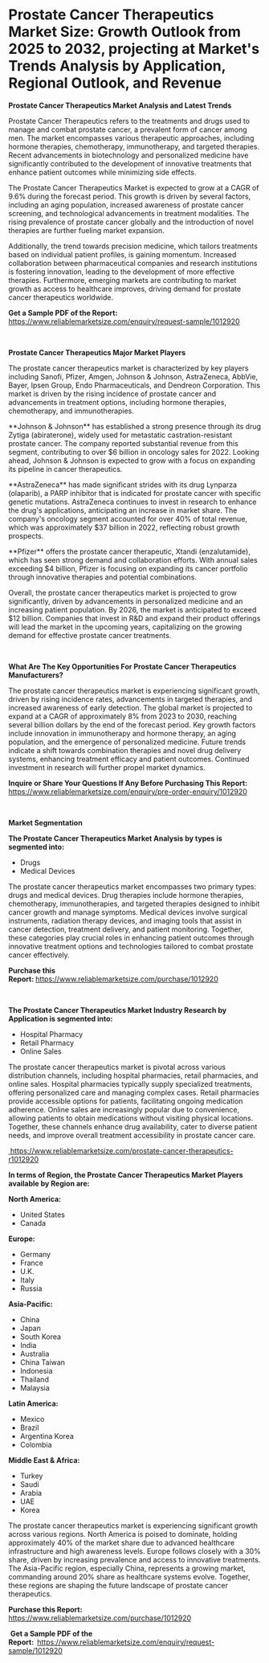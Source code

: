 <p><h1>Prostate Cancer Therapeutics Market Size: Growth Outlook from 2025 to 2032, projecting at Market's Trends Analysis by Application, Regional Outlook, and Revenue</h1></p><p><strong>Prostate Cancer Therapeutics Market Analysis and Latest Trends</strong></p>
<p><p>Prostate Cancer Therapeutics refers to the treatments and drugs used to manage and combat prostate cancer, a prevalent form of cancer among men. The market encompasses various therapeutic approaches, including hormone therapies, chemotherapy, immunotherapy, and targeted therapies. Recent advancements in biotechnology and personalized medicine have significantly contributed to the development of innovative treatments that enhance patient outcomes while minimizing side effects.</p><p>The Prostate Cancer Therapeutics Market is expected to grow at a CAGR of 9.6% during the forecast period. This growth is driven by several factors, including an aging population, increased awareness of prostate cancer screening, and technological advancements in treatment modalities. The rising prevalence of prostate cancer globally and the introduction of novel therapies are further fueling market expansion. </p><p>Additionally, the trend towards precision medicine, which tailors treatments based on individual patient profiles, is gaining momentum. Increased collaboration between pharmaceutical companies and research institutions is fostering innovation, leading to the development of more effective therapies. Furthermore, emerging markets are contributing to market growth as access to healthcare improves, driving demand for prostate cancer therapeutics worldwide.</p></p>
<p><strong>Get a Sample PDF of the Report:&nbsp;</strong> <a href="https://www.reliablemarketsize.com/enquiry/request-sample/1012920?utm_campaign=2819&utm_medium=2&utm_source=Github&utm_content=ia&utm_term=17042025&utm_id=prostate-cancer-therapeutics">https://www.reliablemarketsize.com/enquiry/request-sample/1012920</a></p>
<p>&nbsp;</p>
<p><strong>Prostate Cancer Therapeutics Major Market Players</strong></p>
<p><p>The prostate cancer therapeutics market is characterized by key players including Sanofi, Pfizer, Amgen, Johnson & Johnson, AstraZeneca, AbbVie, Bayer, Ipsen Group, Endo Pharmaceuticals, and Dendreon Corporation. This market is driven by the rising incidence of prostate cancer and advancements in treatment options, including hormone therapies, chemotherapy, and immunotherapies.</p><p>**Johnson & Johnson** has established a strong presence through its drug Zytiga (abiraterone), widely used for metastatic castration-resistant prostate cancer. The company reported substantial revenue from this segment, contributing to over $6 billion in oncology sales for 2022. Looking ahead, Johnson & Johnson is expected to grow with a focus on expanding its pipeline in cancer therapeutics.</p><p>**AstraZeneca** has made significant strides with its drug Lynparza (olaparib), a PARP inhibitor that is indicated for prostate cancer with specific genetic mutations. AstraZeneca continues to invest in research to enhance the drug's applications, anticipating an increase in market share. The company's oncology segment accounted for over 40% of total revenue, which was approximately $37 billion in 2022, reflecting robust growth prospects.</p><p>**Pfizer** offers the prostate cancer therapeutic, Xtandi (enzalutamide), which has seen strong demand and collaboration efforts. With annual sales exceeding $4 billion, Pfizer is focusing on expanding its cancer portfolio through innovative therapies and potential combinations.</p><p>Overall, the prostate cancer therapeutics market is projected to grow significantly, driven by advancements in personalized medicine and an increasing patient population. By 2026, the market is anticipated to exceed $12 billion. Companies that invest in R&D and expand their product offerings will lead the market in the upcoming years, capitalizing on the growing demand for effective prostate cancer treatments.</p></p>
<p>&nbsp;</p>
<p><strong>What Are The Key Opportunities For Prostate Cancer Therapeutics Manufacturers?</strong></p>
<p><p>The prostate cancer therapeutics market is experiencing significant growth, driven by rising incidence rates, advancements in targeted therapies, and increased awareness of early detection. The global market is projected to expand at a CAGR of approximately 8% from 2023 to 2030, reaching several billion dollars by the end of the forecast period. Key growth factors include innovation in immunotherapy and hormone therapy, an aging population, and the emergence of personalized medicine. Future trends indicate a shift towards combination therapies and novel drug delivery systems, enhancing treatment efficacy and patient outcomes. Continued investment in research will further propel market dynamics.</p></p>
<p><strong>Inquire or Share Your Questions If Any Before Purchasing This Report:</strong> <a href="https://www.reliablemarketsize.com/enquiry/pre-order-enquiry/1012920?utm_campaign=2819&utm_medium=2&utm_source=Github&utm_content=ia&utm_term=17042025&utm_id=prostate-cancer-therapeutics">https://www.reliablemarketsize.com/enquiry/pre-order-enquiry/1012920</a></p>
<p>&nbsp;</p>
<p><strong>Market Segmentation</strong></p>
<p><strong>The Prostate Cancer Therapeutics Market Analysis by types is segmented into:</strong></p>
<p><ul><li>Drugs</li><li>Medical Devices</li></ul></p>
<p><p>The prostate cancer therapeutics market encompasses two primary types: drugs and medical devices. Drug therapies include hormone therapies, chemotherapy, immunotherapies, and targeted therapies designed to inhibit cancer growth and manage symptoms. Medical devices involve surgical instruments, radiation therapy devices, and imaging tools that assist in cancer detection, treatment delivery, and patient monitoring. Together, these categories play crucial roles in enhancing patient outcomes through innovative treatment options and technologies tailored to combat prostate cancer effectively.</p></p>
<p><strong>Purchase this Report:&nbsp;</strong><a href="https://www.reliablemarketsize.com/purchase/1012920?utm_campaign=2819&utm_medium=2&utm_source=Github&utm_content=ia&utm_term=17042025&utm_id=prostate-cancer-therapeutics">https://www.reliablemarketsize.com/purchase/1012920</a></p>
<p>&nbsp;</p>
<p><strong>The Prostate Cancer Therapeutics Market Industry Research by Application is segmented into:</strong></p>
<p><ul><li>Hospital Pharmacy</li><li>Retail Pharmacy</li><li>Online Sales</li></ul></p>
<p><p>The prostate cancer therapeutics market is pivotal across various distribution channels, including hospital pharmacies, retail pharmacies, and online sales. Hospital pharmacies typically supply specialized treatments, offering personalized care and managing complex cases. Retail pharmacies provide accessible options for patients, facilitating ongoing medication adherence. Online sales are increasingly popular due to convenience, allowing patients to obtain medications without visiting physical locations. Together, these channels enhance drug availability, cater to diverse patient needs, and improve overall treatment accessibility in prostate cancer care.</p></p>
<p><a href="https://www.reliablemarketsize.com/prostate-cancer-therapeutics-r1012920?utm_campaign=2819&utm_medium=2&utm_source=Github&utm_content=ia&utm_term=17042025&utm_id=prostate-cancer-therapeutics">&nbsp;https://www.reliablemarketsize.com/prostate-cancer-therapeutics-r1012920</a></p>
<p><strong>In terms of Region, the Prostate Cancer Therapeutics Market Players available by Region are:</strong></p>
<p>
    <p> <strong> North America: </strong>
        <ul>
            <li>United States</li>
            <li>Canada</li>
        </ul>
        </p> 
    <p> <strong> Europe: </strong>
        <ul>
            <li>Germany</li>
            <li>France</li>
            <li>U.K.</li>
            <li>Italy</li>
            <li>Russia</li>
        </ul>
        </p> 
    <p> <strong> Asia-Pacific: </strong>
        <ul>
            <li>China</li>
            <li>Japan</li>
            <li>South Korea</li>
            <li>India</li>
            <li>Australia</li>
            <li>China Taiwan</li>
            <li>Indonesia</li>
            <li>Thailand</li>
            <li>Malaysia</li>
        </ul>
        </p> 
    <p> <strong> Latin America: </strong>
        <ul>
            <li>Mexico</li>
            <li>Brazil</li>
            <li>Argentina Korea</li>
            <li>Colombia</li>
        </ul>
        </p> 
    <p> <strong> Middle East & Africa: </strong>
        <ul>
            <li>Turkey</li>
            <li>Saudi</li>
            <li>Arabia</li>
            <li>UAE</li>
            <li>Korea</li>
        </ul>
    </p>
    </p>
<p><p>The prostate cancer therapeutics market is experiencing significant growth across various regions. North America is poised to dominate, holding approximately 40% of the market share due to advanced healthcare infrastructure and high awareness levels. Europe follows closely with a 30% share, driven by increasing prevalence and access to innovative treatments. The Asia-Pacific region, especially China, represents a growing market, commanding around 20% share as healthcare systems evolve. Together, these regions are shaping the future landscape of prostate cancer therapeutics.</p></p>
<p><strong>Purchase this Report: </strong><a href="https://www.reliablemarketsize.com/purchase/1012920?utm_campaign=2819&utm_medium=2&utm_source=Github&utm_content=ia&utm_term=17042025&utm_id=prostate-cancer-therapeutics">https://www.reliablemarketsize.com/purchase/1012920</a></p>
<p>&nbsp;<strong>Get a Sample PDF of the Report:&nbsp;&nbsp;</strong><a href="https://www.reliablemarketsize.com/enquiry/request-sample/1012920?utm_campaign=2819&utm_medium=2&utm_source=Github&utm_content=ia&utm_term=17042025&utm_id=prostate-cancer-therapeutics">https://www.reliablemarketsize.com/enquiry/request-sample/1012920</a></p>
<p><strong></strong></p>
<p><p></p><p></p><p></p></p>